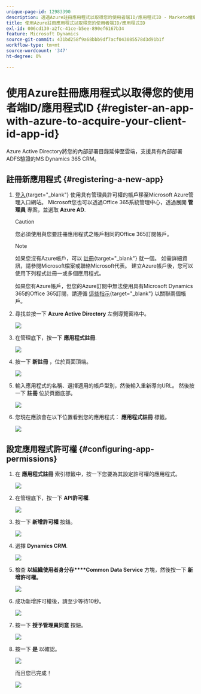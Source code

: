 ```yaml
---
unique-page-id: 12983390
description: 透過Azure註冊應用程式以取得您的使用者端ID/應用程式ID - Marketo檔案 — 產品檔案
title: 使用Azure註冊應用程式以取得您的使用者端ID/應用程式ID
exl-id: 006cd130-a2fc-41ce-b5ee-890ef6167b34
feature: Microsoft Dynamics
source-git-commit: 431bd258f9a68bbb9df7acf043085578d3d91b1f
workflow-type: tm+mt
source-wordcount: '347'
ht-degree: 0%

---
```


# 使用Azure註冊應用程式以取得您的使用者端ID/應用程式ID {#register-an-app-with-azure-to-acquire-your-client-id-app-id}

Azure Active Directory將您的內部部署目錄延伸至雲端，支援具有內部部署ADFS驗證的MS Dynamics 365 CRM。

## 註冊新應用程式 {#registering-a-new-app}

1. [登入](https://login.microsoftonline.com/){target="_blank"} 使用具有管理員許可權的帳戶移至Microsoft Azure管理入口網站。 Microsoft您也可以透過Office 365系統管理中心，透過展開 **管理員** 專案，並選取 **Azure AD**.

   >[!CAUTION]
   >
   >您必須使用與您要註冊應用程式之帳戶相同的Office 365訂閱帳戶。

   >[!NOTE]
   >
   >如果您沒有Azure帳戶，可以 [註冊](https://azure.microsoft.com/en-us/free/){target="_blank"} 就一個。 如需詳細資訊，請參閱Microsoft檔案或聯絡Microsoft代表。 建立Azure帳戶後，您可以使用下列程式註冊一或多個應用程式。
   >
   >
   >如果您有Azure帳戶，但您的Azure訂閱中無法使用具有Microsoft Dynamics 365的Office 365訂閱，請遵循 [這些指示](https://msdn.microsoft.com/office/office365/howto/setup-development-environment#bk_CreateAzureSubscription){target="_blank"} 以關聯兩個帳戶。

1. 尋找並按一下 **Azure Active Directory** 左側導覽窗格中。

   ![](assets/two.png)

1. 在管理底下，按一下 **應用程式註冊**.

   ![](assets/three.png)

1. 按一下 **新註冊** ，位於頁面頂端。

   ![](assets/four.png)

1. 輸入應用程式的名稱、選擇適用的帳戶型別，然後輸入重新導向URL。 然後按一下 **註冊** 位於頁面底部。

   ![](assets/five.png)

1. 您現在應該會在以下位置看到您的應用程式： **應用程式註冊** 標籤。

   ![](assets/six.png)

## 設定應用程式許可權 {#configuring-app-permissions}

1. 在 **應用程式註冊** 索引標籤中，按一下您要為其設定許可權的應用程式。

   ![](assets/seven.png)

1. 在管理底下，按一下 **API許可權**.

   ![](assets/eight.png)

1. 按一下 **新增許可權** 按鈕。

   ![](assets/nine.png)

1. 選擇 **Dynamics CRM**.

   ![](assets/ten.png)

1. 檢查 **以組織使用者身分存****Common Data Service** 方塊，然後按一下 **新增許可權。**

   ![](assets/eleven.png)

1. 成功新增許可權後，請至少等待10秒。

   ![](assets/twelve.png)

1. 按一下 **授予管理員同意** 按鈕。

   ![](assets/thirteen.png)

1. 按一下 **是** 以確認。

   ![](assets/fourteen.png)

   而且您已完成！

   ![](assets/fifteen.png)

